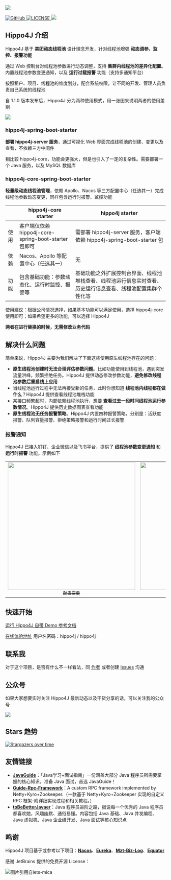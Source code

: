 ![](https://images-machen.oss-cn-beijing.aliyuncs.com/hippo4j-logo-logoly.png)


<p>
  <a href="https://github.com/acmenlt/dynamic-threadpool" target="_blank">
    <img alt="GitHub" src="https://img.shields.io/github/stars/acmenlt/dynamic-threadpool?label=Stars&style=flat-square&logo=GitHub">
  </a>
  <a href="https://github.com/acmenlt/dynamic-threadpool/blob/develop/LICENSE">
    <img src="https://img.shields.io/github/license/acmenlt/dynamic-threadpool?color=42b883&style=flat-square" alt="LICENSE">
  </a>
  <a title="Hits" target="_blank" href="https://github.com/acmenlt/dynamic-threadpool">
    <img src="https://hits.b3log.org/acmenlt/dynamic-threadpool.svg">
  </a>
</p>

## Hippo4J 介绍

Hippo4J 基于 **美团动态线程池** 设计理念开发，针对线程池增强 **动态调参、监控、报警功能**

通过 Web 控制台对线程池参数进行动态调整，支持 **集群内线程池的差异化配置**。内置线程池参数变更通知，以及 **运行过载报警** 功能（支持多通知平台）

按照租户、项目、线程池的维度划分，配合系统权限，让不同的开发、管理人员负责自己系统的线程池

自 1.1.0 版本发布后，Hippo4J 分为两种使用模式，用一张图来说明两者的使用差别

![](https://images-machen.oss-cn-beijing.aliyuncs.com/image-20220228110417623.png)

### hippo4j-spring-boot-starter

**部署 hippo4j-server 服务**，通过可视化 Web 界面完成线程池的创建、变更以及查看，不依赖三方中间件

相比较 hippo4j-core，功能会更强大，但是也引入了一定的复杂性。需要部署一个 Java 服务，以及 MySQL 数据库

### hippo4j-core-spring-boot-starter

**轻量级动态线程池管理**，依赖 Apollo、Nacos 等三方配置中心（任选其一）完成线程池参数动态变更，同样包含运行时报警、监控功能



|      | hippo4j-core starter                                 | hippo4j starter                                              |
| ---- | ---------------------------------------------------- | ------------------------------------------------------------ |
| 使用 | 客户端仅依赖 hippo4j-core-spring-boot-starter 包即可 | 需部署 hippo4j-server 服务，客户端依赖 hippo4j-spring-boot-starter 包 |
| 依赖 | Nacos、Apollo 等配置中心（任选其一）                 | 无                                                           |
| 功能 | 包含基础功能：参数动态化、运行时监控、报警等         | 基础功能之外扩展控制台界面、线程池堆栈查看、线程池运行信息实时查看、历史运行信息查看、线程池配置集群个性化等 |

使用建议：根据公司情况选择，如果基本功能可以满足使用，选择 hippo4j-core 使用即可；如果希望更多的功能，可以选择 Hippo4J

**两者在进行替换的时候，无需修改业务代码**



## 解决什么问题

简单来说，Hippo4J 主要为我们解决了下面这些使用原生线程池存在的问题：

- **原生线程池创建时无法合理评估参数问题**。比如功能使用到线程池，遇到突发流量洪峰，频繁拒绝任务。Hippo4J 提供动态修改参数功能，**避免修改线程池参数后重启线上应用**
- 当线程池运行过程中无法再接受新的任务，此时你想知道 **线程池内线程都在做什么**？Hippo4J 提供查看线程池堆栈功能
- 某接口频繁超时，内部依赖线程池执行，想要 **查看过去一段时间线程池运行参数情况**。Hippo4J 提供历史数据图表查看功能
- **原生线程池无任务报警策略**。Hippo4J 内置四种报警策略，分别是：活跃度报警、队列容量报警、拒绝策略报警和运行时间过长报警

### 报警通知

Hippo4J 已接入钉钉、企业微信以及飞书平台，提供了 **线程池参数变更通知** 和 **运行时报警** 功能。示例如下

<table>
  <tr>
    <td align="center" style="width: 400px;">
      <a href="https://github.com/acmenlt">
        <img src="https://images-machen.oss-cn-beijing.aliyuncs.com/image-20211203213443242.png" style="width: 400px;"><br>
        <sub>配置变更</sub>
      </a><br>
    </td>
    <td align="center" style="width: 400px;">
      <a href="https://github.com/acmenlt">
        <img src="https://images-machen.oss-cn-beijing.aliyuncs.com/image-20211203213512019.png" style="width: 400px;"><br>
        <sub>报警通知</sub>
      </a><br>
    </td>
  </tr>
</table>

### 

## 快速开始

[运行 Hippo4J 自带 Demo 参考文档](https://hippox.cn/pages/793dcb/)

[在线体验地址](http://console.hippox.cn:6691/index.html) 用户名密码：hippo4j / hippo4j

## 联系我

对于这个项目，是否有什么不一样看法，同 [作者](https://hippox.cn/pages/dd137d/) 或者创建 [Issues](https://github.com/acmenlt/dynamic-threadpool/issues) 沟通


## 公众号

如果大家想要实时关注 Hippo4J 最新动态以及干货分享的话，可以关注我的公众号

![](https://user-images.githubusercontent.com/77398366/148769916-0ee3a9c2-c8ed-4ce8-849e-038b4a546679.png)

## Stars 趋势

[![Stargazers over time](https://starchart.cc/acmenlt/dynamic-threadpool.svg)](https://starchart.cc/acmenlt/dynamic-threadpool)


## 友情链接

- [**JavaGuide**](https://github.com/Snailclimb/JavaGuide)：「Java学习+面试指南」一份涵盖大部分 Java 程序员所需要掌握的核心知识。准备 Java 面试，首选 JavaGuide！
- [**Guide-Rpc-Framework**](https://github.com/Snailclimb/guide-rpc-framework)：A custom RPC framework implemented by Netty+Kyro+Zookeeper.（一款基于 Netty+Kyro+Zookeeper 实现的自定义 RPC 框架-附详细实现过程和相关教程。）
- [**toBeBetterJavaer**](https://github.com/itwanger/toBeBetterJavaer)：Java 程序员进阶之路，据说每一个优秀的 Java 程序员都喜欢她，风趣幽默、通俗易懂。内容包括 Java 基础、Java 并发编程、Java 虚拟机、Java 企业级开发、Java 面试等核心知识点

## 鸣谢


Hippo4J 项目基于或参考以下项目：[**Nacos**](https://github.com/alibaba/nacos)、[**Eureka**](https://github.com/Netflix/Eureka)、[**Mzt-Biz-Log**](https://github.com/mouzt/mzt-biz-log)、[**Equator**](https://github.com/dadiyang/equator)

感谢 JetBrains 提供的免费开源 License：

<p>
    <img src="https://images.gitee.com/uploads/images/2020/0406/220236_f5275c90_5531506.png" alt="图片引用自lets-mica" style="float:left;">
</p>
